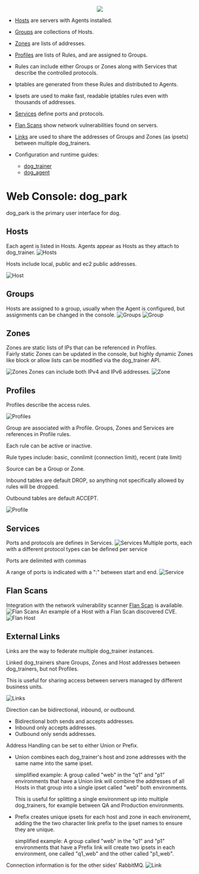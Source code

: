<p align="center">
  <img src="../../images/dog-segmented-green.network-200x200.png">
</p>

- [Hosts](#hosts) are servers with Agents installed.
- [Groups](#groups) are collections of Hosts.
- [Zones](#zones) are lists of addresses.
- [Profiles](#profiles) are lists of Rules, and are assigned to Groups.
- Rules can include either Groups or Zones along with Services that describe the
  controlled protocols.
- Iptables are generated from these Rules and distributed to Agents.
- Ipsets are used to make fast, readable iptables rules even with thousands of addresses.
- [Services](#services) define ports and protocols.
- [Flan Scans](#flan-scans) show network vulnerabilities found on servers.
- [Links](#external-links) are used to share the addresses of Groups and Zones (as ipsets) between
  multiple dog_trainers.

- Configuration and runtime guides:
    - [dog_trainer](dog_trainer.md)
    - [dog_agent](dog_agent.md)

# Web Console: dog_park

dog_park is the primary user interface for dog.

## Hosts

Each agent is listed in Hosts.  Agents appear as Hosts as they attach to dog_trainer.
![Hosts](images/dog_park-hosts.png)

Hosts include local, public and ec2 public addresses.

![Host](images/dog_park-host.png)

## Groups

Hosts are assigned to a group, usually when the Agent is configured, but assignments can be changed in the console.
![Groups](images/dog_park-groups.png)
![Group](images/dog_park-group.png)

## Zones

Zones are static lists of IPs that can be referenced in Profiles.\
Fairly static Zones can be updated in the console, but highly dynamic Zones like block or allow lists can be modified via the dog_trainer API.

![Zones](images/dog_park-zones.png)
Zones can include both IPv4 and IPv6 addresses.
![Zone](images/dog_park-zone.png)


## Profiles

Profiles describe the access rules.

![Profiles](images/dog_park-profiles.png)

Group are associated with a Profile. Groups, Zones and Services are references in Profile rules.

Each rule can be active or inactive.

Rule types include: basic, connlimit (connection limit), recent (rate limit)

Source can be a Group or Zone.

Inbound tables are default DROP, so anything not specifically allowed by rules will be dropped.

Outbound tables are default ACCEPT.

![Profile](images/dog_park-profile.png)


## Services

Ports and protocols are defines in Services.
![Services](images/dog_park-services.png)
Multiple ports, each with a different protocol types can be defined per service

Ports are delimited with commas

A range of ports is indicated with a ":" between start and end.
![Service](images/dog_park-service.png)


## Flan Scans

Integration with the network vulnerability scanner [Flan Scan](https://github.com/cloudflare/flan) is available.
![Flan Scans](images/dog_park-flan_scans.png)
An example of a Host with a Flan Scan discovered CVE.
![Flan Host](images/dog_park-host-flan.png)


## External Links

Links are the way to federate multiple dog_trainer instances.  

Linked dog_trainers share Groups, Zones and Host addresses between dog_trainers, but not Profiles.

This is useful for sharing access between servers managed by different business units.

![Links](images/dog_park-links.png)

Direction can be bidirectional, inbound, or outbound.

- Bidirectional both sends and accepts addresses.
- Inbound only accepts addresses.
- Outbound only sends addresses.

Address Handling can be set to either Union or Prefix.

- Union combines each dog_trainer's host and zone addresses with
the same name into the same ipset.  

    simplified example: A group called "web" in the "q1" and "p1" environments that
have a Union link will combine the addresses of all Hosts in that group into a
single ipset called "web" both environments.

    This is useful for splitting a single environment up into multiple dog_trainers,
for example between QA and Production environments.

- Prefix creates unique ipsets for each host and zone in each environemt,
adding the the two character link prefix to the ipset names to ensure they are unique.

    simplified example: A group called "web" in the "q1" and "p1" environments
that have a Prefix link will create two ipsets in each environment, one called "q1_web"
and the other called "p1_web".

Connection information is for the other sides' RabbitMQ.
![Link](images/dog_park-link.png)
